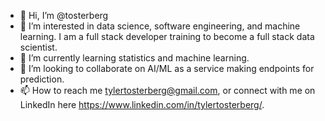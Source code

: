 - 👋 Hi, I’m @tosterberg
- 👀 I’m interested in data science, software engineering, and machine learning. I am a full stack developer training to become a full stack data scientist.
- 🌱 I’m currently learning statistics and machine learning.
- 💞️ I’m looking to collaborate on AI/ML as a service making endpoints for prediction.
- 📫 How to reach me tylertosterberg@gmail.com, or connect with me on LinkedIn here https://www.linkedin.com/in/tylertosterberg/.

<!---
tosterberg/tosterberg is a ✨ special ✨ repository because its `README.md` (this file) appears on your GitHub profile.
You can click the Preview link to take a look at your changes.
--->
